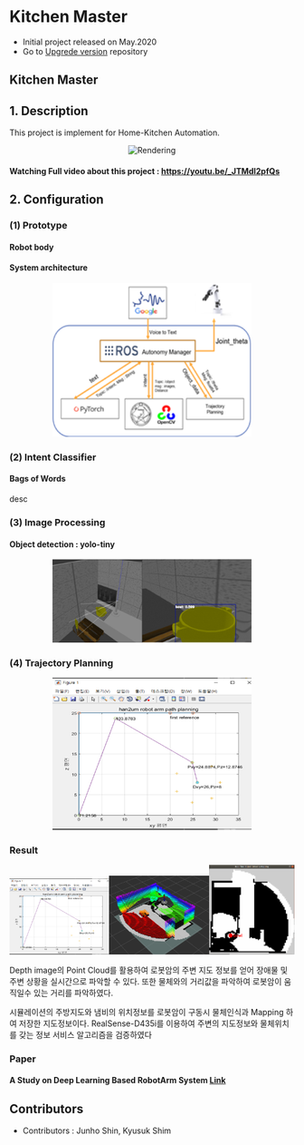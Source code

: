 # Kitchen Master
- Initial project released on May.2020
- Go to [Upgrede version](https://github.com/MinTpie30/RobotIntheKitchen) repository 
## Kitchen Master

## 1. Description
This project is implement for Home-Kitchen Automation.

<p align="center"><img src="https://user-images.githubusercontent.com/40736396/101441535-ab617f00-395c-11eb-98a2-9cbe78fcf078.png" width="70%" height="45%" alt="Rendering"></p>

#### Watching Full video about this project : https://youtu.be/_JTMdI2pfQs

## 2. Configuration

### (1) Prototype

#### Robot body

#### System architecture
<p align="center"><img src="./readmeData/systemoverview.png" width="70%" height="45%" alt="system"></p>

### (2) Intent Classifier
#### Bags of Words
desc

### (3) Image Processing

#### Object detection : yolo-tiny 
<p align="center"><img src="./readmeData/yolo-tiny test.png" width="70%" height="45%" alt="yolo"></p>

### (4) Trajectory Planning
<p align="center"><img src="./readmeData/Trajectory_test.png" width="70%" height="45%" alt="planning"></p>

### Result

<p align="center"><img src="./readmeData/Trajectory_test.png" width="35%" height="25%" alt="result0"><img src="./readmeData/octomapping.png" width="35%" height="20%" alt="result1"><img src="./readmeData/mapping data.png" width="30%" height="10%" alt="result2"></p>
<p> Depth image의 Point Cloud를 활용하여 로봇암의 주변 지도 정보를 얻어 장애물 및 주변 상황을 실시간으로 파악할 수 있다. 또한 물체와의 거리값을 파악하여 로봇암이 움직일수 있는 거리를 파악하였다.</p>
<p>시뮬레이션의 주방지도와 냄비의 위치정보를 로봇암이 구동시 물체인식과 Mapping 하여 저장한 지도정보이다. RealSense-D435i를 이용하여 주변의 지도정보와 물체위치를 갖는 정보 서비스 알고리즘을 검증하였다</p>

### Paper
#### A Study on Deep Learning Based RobotArm System [Link](https://manuscriptlink-society-file.s3-ap-northeast-1.amazonaws.com/kips/conference/2020fall/presentation/KIPS_C2020B0162.pdf) 


## Contributors
- Contributors : Junho Shin, Kyusuk Shim




